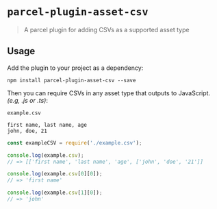 # `parcel-plugin-asset-csv`

> A parcel plugin for adding CSVs as a supported asset type

## Usage

Add the plugin to your project as a dependency:

```
npm install parcel-plugin-asset-csv --save
```

Then you can require CSVs in any asset type that outputs to JavaScript. _(e.g, .js or .ts)_:

`example.csv`
```csv
first name, last name, age
john, doe, 21
```

```js
const exampleCSV = require('./example.csv');

console.log(example.csv);
// => [['first name', 'last name', 'age', ['john', 'doe', '21']]

console.log(example.csv[0][0]);
// => 'first name'

console.log(example.csv[1][0]);
// => 'john'
```